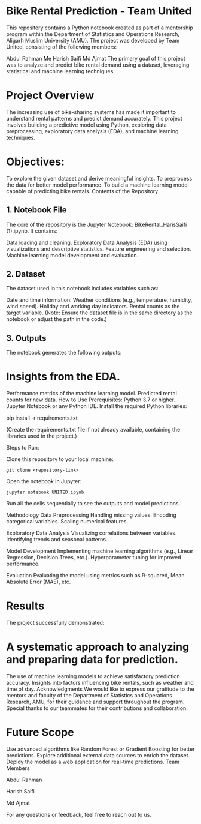 # Bike Rental Prediction - Team United
This repository contains a Python notebook created as part of a mentorship program within the Department of Statistics and Operations Research, Aligarh Muslim University (AMU). The project was developed by Team United, consisting of the following members:

Abdul Rahman
Me Harish Saifi
Md Ajmat
The primary goal of this project was to analyze and predict bike rental demand using a dataset, leveraging statistical and machine learning techniques.

# Project Overview
The increasing use of bike-sharing systems has made it important to understand rental patterns and predict demand accurately. This project involves building a predictive model using Python, exploring data preprocessing, exploratory data analysis (EDA), and machine learning techniques.

# Objectives:
To explore the given dataset and derive meaningful insights.
To preprocess the data for better model performance.
To build a machine learning model capable of predicting bike rentals.
Contents of the Repository
## 1. Notebook File
The core of the repository is the Jupyter Notebook: BikeRental_HarisSaifi (1).ipynb. It contains:

Data loading and cleaning.
Exploratory Data Analysis (EDA) using visualizations and descriptive statistics.
Feature engineering and selection.
Machine learning model development and evaluation.
## 2. Dataset
The dataset used in this notebook includes variables such as:

Date and time information.
Weather conditions (e.g., temperature, humidity, wind speed).
Holiday and working day indicators.
Rental counts as the target variable.
(Note: Ensure the dataset file is in the same directory as the notebook or adjust the path in the code.)

## 3. Outputs
The notebook generates the following outputs:

# Insights from the EDA.
Performance metrics of the machine learning model.
Predicted rental counts for new data.
How to Use
Prerequisites:
Python 3.7 or higher.
Jupyter Notebook or any Python IDE.
Install the required Python libraries:

pip install -r requirements.txt

(Create the requirements.txt file if not already available, containing the libraries used in the project.)

Steps to Run:

Clone this repository to your local machine:

`git clone <repository-link>`

 Open the notebook in Jupyter:
 
`jupyter notebook UNITED.ipynb`

Run all the cells sequentially to see the outputs and model predictions.

Methodology
Data Preprocessing
Handling missing values.
Encoding categorical variables.
Scaling numerical features.

Exploratory Data Analysis
Visualizing correlations between variables.
Identifying trends and seasonal patterns.

Model Development
Implementing machine learning algorithms (e.g., Linear Regression, Decision Trees, etc.).
Hyperparameter tuning for improved performance.

Evaluation
Evaluating the model using metrics such as R-squared, Mean Absolute Error (MAE), etc.

# Results
The project successfully demonstrated:
# A systematic approach to analyzing and preparing data for prediction.
The use of machine learning models to achieve satisfactory prediction accuracy.
Insights into factors influencing bike rentals, such as weather and time of day.
Acknowledgments
We would like to express our gratitude to the mentors and faculty of the Department of Statistics and Operations Research, AMU, for their guidance and support throughout the program. Special thanks to our teammates for their contributions and collaboration.

# Future Scope
Use advanced algorithms like Random Forest or Gradient Boosting for better predictions.
Explore additional external data sources to enrich the dataset.
Deploy the model as a web application for real-time predictions.
Team Members

Abdul Rahman

Harish Saifi

Md Ajmat

For any questions or feedback, feel free to reach out to us.
